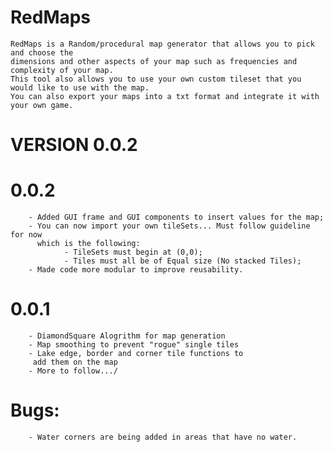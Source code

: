 # RedMaps
    RedMaps is a Random/procedural map generator that allows you to pick and choose the 
    dimensions and other aspects of your map such as frequencies and complexity of your map. 
    This tool also allows you to use your own custom tileset that you would like to use with the map.
    You can also export your maps into a txt format and integrate it with your own game.
    
# VERSION 0.0.2

#    0.0.2
        - Added GUI frame and GUI components to insert values for the map;
        - You can now import your own tileSets... Must follow guideline for now 
          which is the following:
                - TileSets must begin at (0,0);
                - Tiles must all be of Equal size (No stacked Tiles);
        - Made code more modular to improve reusability.
    
#    0.0.1 
        - DiamondSquare Alogrithm for map generation
        - Map smoothing to prevent "rogue" single tiles
        - Lake edge, border and corner tile functions to
         add them on the map
        - More to follow.../
    
    
#    Bugs:
        - Water corners are being added in areas that have no water.
